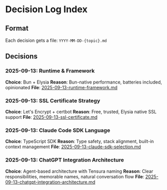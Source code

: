 # Decision Log Index

## Format
Each decision gets a file: `YYYY-MM-DD-{topic}.md`

## Decisions

### 2025-09-13: Runtime & Framework
**Choice**: Bun + Elysia
**Reason**: Bun-native performance, batteries included, opinionated
**File**: [2025-09-13-runtime-framework.md](./2025-09-13-runtime-framework.md)

### 2025-09-13: SSL Certificate Strategy
**Choice**: Let's Encrypt + certbot
**Reason**: Free, trusted, Elysia native SSL support
**File**: [2025-09-13-ssl-certificate.md](./2025-09-13-ssl-certificate.md)

### 2025-09-13: Claude Code SDK Language
**Choice**: TypeScript SDK
**Reason**: Type safety, stack alignment, built-in context management
**File**: [2025-09-13-claude-sdk-selection.md](./2025-09-13-claude-sdk-selection.md)

### 2025-09-13: ChatGPT Integration Architecture
**Choice**: Agent-based architecture with Tensura naming
**Reason**: Clear responsibilities, memorable names, natural conversation flow
**File**: [2025-09-13-chatgpt-integration-architecture.md](./2025-09-13-chatgpt-integration-architecture.md)